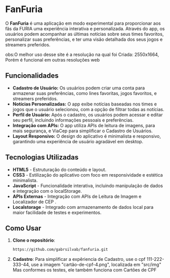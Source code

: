 # FanFuria

O **FanFuria** é uma aplicação em modo experimental para proporcionar aos fãs da FURIA uma experiência interativa e personalizada. Através do app, os usuários podem acompanhar as últimas notícias sobre seus times favoritos, personalizar suas preferências, e ter uma visão detalhada dos seus jogos e streamers preferidos.

obs:O melhor uso desse site é a resolução na qual foi Criada: 2550x1664, Porém é funcional em outras resoluções web

## Funcionalidades

- **Cadastro de Usuário:** Os usuários podem criar uma conta para armazenar suas preferências, como lines favoritas, jogos favoritos, e streamers preferidos.
- **Notícias Personalizadas:** O app exibe notícias baseadas nos times e jogos que o usuário selecionou, com a opção de filtrar todas as notícias.
- **Perfil de Usuário:** Após o cadastro, os usuários podem acessar e editar seu perfil, incluindo informações pessoais e preferências.
- **Integração com APIs:** O app utiliza APIs de leitura de imagens, para mais segurança, e ViaCep para simplificar o Cadastro de Usuários.
- **Layout Responsivo:** O design do aplicativo é minimalista e responsivo, garantindo uma experiência de usuário agradável em desktop.

## Tecnologias Utilizadas

- **HTML5** - Estruturação do conteúdo e layout.
- **CSS3** - Estilização do aplicativo com foco em responsividade e estética minimalista.
- **JavaScript** - Funcionalidade interativa, incluindo manipulação de dados e integração com o localStorage.
- **APIs Externas** - Integração com APIs de Leitura de Imagem e Localizador de CEP .
- **Localstorage** - Integrado com armazenamento de dados local para maior facilidade de testes e experimentos.

## Como Usar

1. **Clone o repositório**:
   ```bash
   https://github.com/gabrsilvab/fanfuria.git

1. **Cadastro**:
   Para simplificar a expêriencia de Cadastro, use o cpf 111-222-333-44, use a imagem "cartão-de-cpf-4.png", localizada em "src/img"
   Mas conformes os testes, ele também funciona com Cartões de CPF
